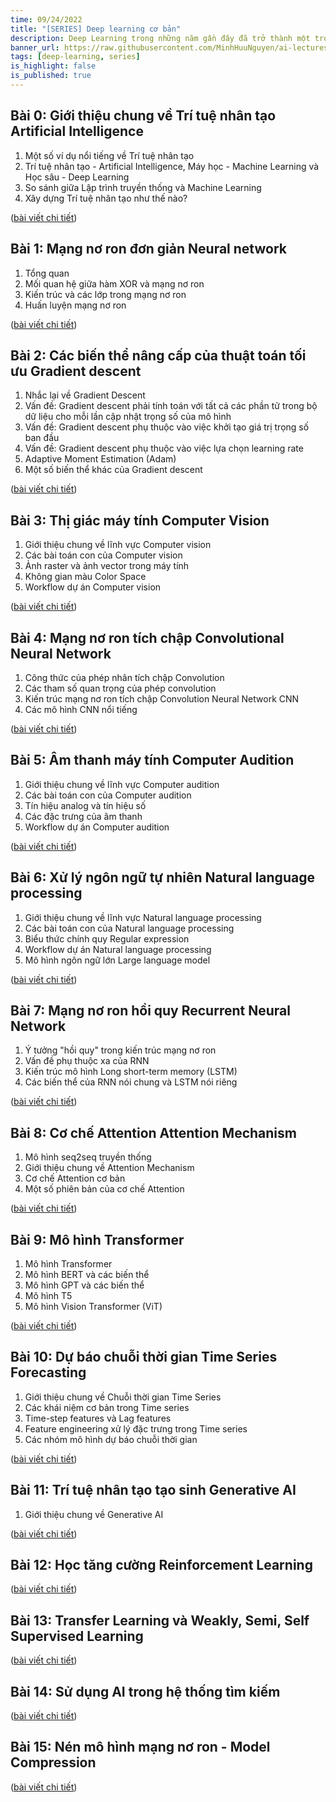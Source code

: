 ```yaml
---
time: 09/24/2022
title: "[SERIES] Deep learning cơ bản"
description: Deep Learning trong những năm gần đây đã trở thành một trong những lĩnh vực nghiên cứu và ứng dụng phổ biến nhất và thành công nhất của trí tuệ nhân tạo. Về lý thuyết, Deep learning là một phần con của Machine Learning, tuy nhiên, trong thực tế hiện nay, chúng ta có thể chia Machine Learning thành 2 nhóm gồm Machine Learning truyền thống và Deep Learning. Lý do mà Deep Learning mạnh mẽ và phổ biến hiện nay nhờ khả năng hấp thụ dữ liệu lớn của mô hình mạng nơ ron.
banner_url: https://raw.githubusercontent.com/MinhHuuNguyen/ai-lectures/refs/heads/master/3_machine_learning/images/0-ai-introduction/ai_vs_ml_vs_dl.png
tags: [deep-learning, series]
is_highlight: false
is_published: true
---
```


## Bài 0: Giới thiệu chung về Trí tuệ nhân tạo Artificial Intelligence

1. Một số ví dụ nổi tiếng về Trí tuệ nhân tạo
2. Trí tuệ nhân tạo - Artificial Intelligence, Máy học - Machine Learning và Học sâu - Deep Learning
3. So sánh giữa Lập trình truyền thống và Machine Learning
4. Xây dựng Trí tuệ nhân tạo như thế nào?

([bài viết chi tiết](/blog/gioi-thieu-chung-ve-tri-tue-nhan-tao-artificial-intelligence))

## Bài 1: Mạng nơ ron đơn giản Neural network

1. Tổng quan
2. Mối quan hệ giữa hàm XOR và mạng nơ ron
3. Kiến trúc và các lớp trong mạng nơ ron
4. Huấn luyện mạng nơ ron

([bài viết chi tiết](/blog/mang-no-ron-don-gian-neural-network/))

## Bài 2: Các biến thể nâng cấp của thuật toán tối ưu Gradient descent

1. Nhắc lại về Gradient Descent
2. Vấn đề: Gradient descent phải tính toán với tất cả các phần tử trong bộ dữ liệu cho mỗi lần cập nhật trọng số của mô hình
3. Vấn đề: Gradient descent phụ thuộc vào việc khởi tạo giá trị trọng số ban đầu
4. Vấn đề: Gradient descent phụ thuộc vào việc lựa chọn learning rate
5. Adaptive Moment Estimation (Adam)
6. Một số biến thể khác của Gradient descent

([bài viết chi tiết](/blog/cac-bien-the-nang-cap-cua-thuat-toan-toi-uu-gradient-descent/))

## Bài 3: Thị giác máy tính Computer Vision

1. Giới thiệu chung về lĩnh vực Computer vision
2. Các bài toán con của Computer vision
3. Ảnh raster và ảnh vector trong máy tính
4. Không gian màu Color Space
5. Workflow dự án Computer vision

([bài viết chi tiết](/blog/thi-giac-may-tinh-computer-vision/))

## Bài 4: Mạng nơ ron tích chập Convolutional Neural Network

1. Công thức của phép nhân tích chập Convolution
2. Các tham số quan trọng của phép convolution
3. Kiến trúc mạng nơ ron tích chập Convolution Neural Network CNN
4. Các mô hình CNN nổi tiếng

([bài viết chi tiết](/blog/mang-no-ron-tich-chap-convolutional-neural-network/))

## Bài 5: Âm thanh máy tính Computer Audition

1. Giới thiệu chung về lĩnh vực Computer audition
2. Các bài toán con của Computer audition
3. Tín hiệu analog và tín hiệu số
4. Các đặc trưng của âm thanh
5. Workflow dự án Computer audition

([bài viết chi tiết](/blog/am-thanh-may-tinh-computer-audition/))

## Bài 6: Xử lý ngôn ngữ tự nhiên Natural language processing

1. Giới thiệu chung về lĩnh vực Natural language processing
2. Các bài toán con của Natural language processing
3. Biểu thức chính quy Regular expression
4. Workflow dự án Natural language processing
5. Mô hình ngôn ngữ lớn Large language model

([bài viết chi tiết](/blog/xu-ly-ngon-ngu-tu-nhien-natural-language-processing/))

## Bài 7: Mạng nơ ron hồi quy Recurrent Neural Network

1. Ý tưởng "hồi quy" trong kiến trúc mạng nơ ron
2. Vấn đề phụ thuộc xa của RNN
3. Kiến trúc mô hình Long short-term memory (LSTM)
4. Các biến thể của RNN nói chung và LSTM nói riêng

([bài viết chi tiết](/blog/mang-no-ron-hoi-quy-recurrent-neural-network/))

## Bài 8: Cơ chế Attention Attention Mechanism

1. Mô hình seq2seq truyền thống
2. Giới thiệu chung về Attention Mechanism
3. Cơ chế Attention cơ bản
4. Một số phiên bản của cơ chế Attention

([bài viết chi tiết](/blog/co-che-attention-attention-mechanism/))

## Bài 9: Mô hình Transformer

1. Mô hình Transformer
2. Mô hình BERT và các biến thể
3. Mô hình GPT và các biến thể
4. Mô hình T5
5. Mô hình Vision Transformer (ViT)

([bài viết chi tiết](/blog/mo-hinh-transformer/))

## Bài 10: Dự báo chuỗi thời gian Time Series Forecasting

1. Giới thiệu chung về Chuỗi thời gian Time Series
2. Các khái niệm cơ bản trong Time series
3. Time-step features và Lag features
4. Feature engineering xử lý đặc trưng trong Time series
5. Các nhóm mô hình dự báo chuỗi thời gian

([bài viết chi tiết](/blog/du-bao-chuoi-thoi-gian-time-series-forecasting/))

## Bài 11: Trí tuệ nhân tạo tạo sinh Generative AI

1. Giới thiệu chung về Generative AI


([bài viết chi tiết](/blog/tri-tue-nhan-tao-tao-sinh-generative-ai/))

## Bài 12: Học tăng cường Reinforcement Learning

([bài viết chi tiết](/blog/gioi-thieu-chung-ve-hoc-tang-cuong-reinforcement-learning/))

## Bài 13: Transfer Learning và Weakly, Semi, Self Supervised Learning

([bài viết chi tiết](/blog/transfer-learning-va-weakly-semi-self-supervised-learning/))

## Bài 14: Sử dụng AI trong hệ thống tìm kiếm

([bài viết chi tiết](/blog/su-dung-ai-trong-he-thong-tim-kiem/))

## Bài 15: Nén mô hình mạng nơ ron - Model Compression

([bài viết chi tiết](/blog/nen-mo-hinh-mang-no-ron-model-compression/))
